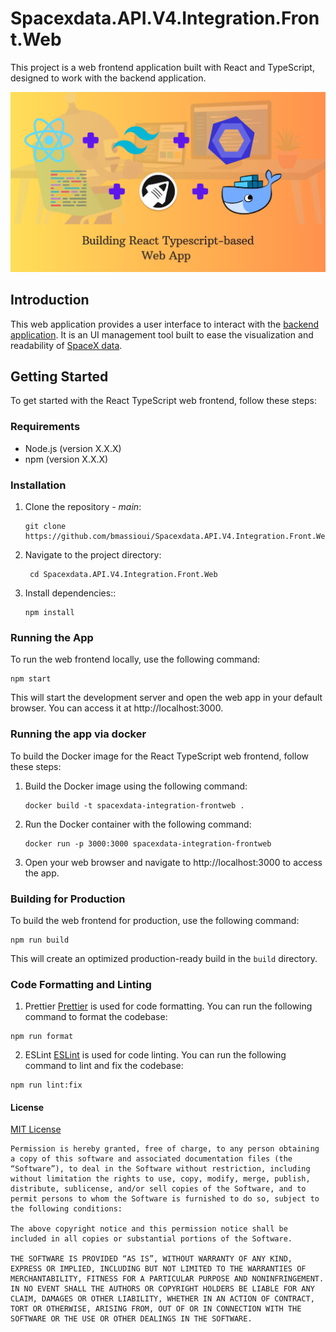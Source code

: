 # Spacexdata.API.V4.Integration.Front.Web

This project is a web frontend application built with React and TypeScript, designed to work with the backend application.

<div style="text-align:center">
    <img alt="Project banner" src="./documentation/banner.png" />
</div>

## Introduction

This web application provides a user interface to interact with the [backend application](https://github.com/bmassioui/Spacexdata.API.V4.Integration.ApiGateway). It is an UI management tool built to ease the visualization and readability of [SpaceX data](https://github.com/r-spacex/SpaceX-API/tree/master/docs#rspacex-api-docs).

## Getting Started

To get started with the React TypeScript web frontend, follow these steps:

### Requirements

- Node.js (version X.X.X)
- npm (version X.X.X)

### Installation

1. Clone the repository - _main_:

   ```shell
   git clone https://github.com/bmassioui/Spacexdata.API.V4.Integration.Front.Web
   ```

2. Navigate to the project directory:

   ```shell
    cd Spacexdata.API.V4.Integration.Front.Web
   ```

3. Install dependencies::
   ```shell
   npm install
   ```

### Running the App

To run the web frontend locally, use the following command:

```shell
npm start
```

This will start the development server and open the web app in your default browser. You can access it at http://localhost:3000.

### Running the app via docker

To build the Docker image for the React TypeScript web frontend, follow these steps:

1. Build the Docker image using the following command:

   ```shell
   docker build -t spacexdata-integration-frontweb .
   ```

2. Run the Docker container with the following command:

   ```shell
   docker run -p 3000:3000 spacexdata-integration-frontweb
   ```

3. Open your web browser and navigate to http://localhost:3000 to access the app.

### Building for Production

To build the web frontend for production, use the following command:

```shell
npm run build
```

This will create an optimized production-ready build in the `build` directory.

### Code Formatting and Linting

1. Prettier
   [Prettier](https://prettier.io/) is used for code formatting. You can run the following command to format the codebase:

```shell
npm run format
```

2. ESLint
   [ESLint](https://eslint.org/) is used for code linting. You can run the following command to lint and fix the codebase:

```shell
npm run lint:fix
```

#### License

[MIT License](https://opensource.org/license/mit/)

```
Permission is hereby granted, free of charge, to any person obtaining a copy of this software and associated documentation files (the “Software”), to deal in the Software without restriction, including without limitation the rights to use, copy, modify, merge, publish, distribute, sublicense, and/or sell copies of the Software, and to permit persons to whom the Software is furnished to do so, subject to the following conditions:

The above copyright notice and this permission notice shall be included in all copies or substantial portions of the Software.

THE SOFTWARE IS PROVIDED “AS IS”, WITHOUT WARRANTY OF ANY KIND, EXPRESS OR IMPLIED, INCLUDING BUT NOT LIMITED TO THE WARRANTIES OF MERCHANTABILITY, FITNESS FOR A PARTICULAR PURPOSE AND NONINFRINGEMENT. IN NO EVENT SHALL THE AUTHORS OR COPYRIGHT HOLDERS BE LIABLE FOR ANY CLAIM, DAMAGES OR OTHER LIABILITY, WHETHER IN AN ACTION OF CONTRACT, TORT OR OTHERWISE, ARISING FROM, OUT OF OR IN CONNECTION WITH THE SOFTWARE OR THE USE OR OTHER DEALINGS IN THE SOFTWARE.
```

